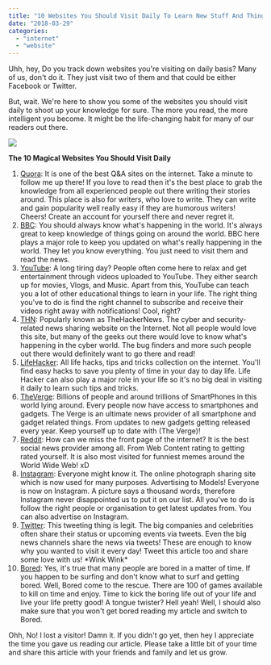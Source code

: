 ```yaml
---
title: "10 Websites You Should Visit Daily To Learn New Stuff And Things From The Internet!"
date: "2018-03-29"
categories: 
  - "internet"
  - "website"
---
```


Uhh, hey, Do you track down websites you're visiting on daily basis? Many of us, don't do it. They just visit two of them and that could be either Facebook or Twitter.

But, wait. We're here to show you some of the websites you should visit daily to shoot up your knowledge for sure. The more you read, the more intelligent you become. It might be the life-changing habit for many of our readers out there.

[![](posts/2018/03/images/22.png)](https://3.bp.blogspot.com/-fhnF1Q0MB-c/Wr0oGRp1qRI/AAAAAAAAOxs/Xn6kBeVYGyISvxCMUfSZhnVGvjpbIC09gCLcBGAs/s1600/22.png)

**The 10 Magical Websites You Should Visit Daily**

1. [Quora](https://www.quora.com/mohammed-emad-24): It is one of the best Q&A sites on the internet. Take a minute to follow me up there! If you love to read then it's the best place to grab the knowledge from all experienced people out there writing their stories around. This place is also for writers, who love to write. They can write and gain popularity well really easy if they are humorous writers! Cheers! Create an account for yourself there and never regret it.
2. [BBC](http://bbc.com/): You should always know what's happening in the world. It's always great to keep knowledge of things going on around the world. BBC here plays a major role to keep you updated on what's really happening in the world. They let you know everything. You just need to visit them and read the news. 
3. [YouTube](http://youtube.com/): A long tiring day? People often come here to relax and get entertainment through videos uploaded to YouTube. They either search up for movies, Vlogs, and Music. Apart from this, YouTube can teach you a lot of other educational things to learn in your life. The right thing you've to do is find the right channel to subscribe and receive their videos right away with notifications! Cool, right?
4. [THN](http://thehackernews.com/): Popularly known as TheHackerNews. The cyber and security-related news sharing website on the Internet. Not all people would love this site, but many of the geeks out there would love to know what's happening in the cyber world. The bug finders and more such people out there would definitely want to go there and read!
5. [LifeHacker](https://lifehacker.com/): All life hacks, tips and tricks collection on the internet. You'll find easy hacks to save you plenty of time in your day to day life. Life Hacker can also play a major role in your life so it's no big deal in visiting it daily to learn such tips and tricks.
6. [TheVerge](http://theverge.com/): Billions of people and around trillions of SmartPhones in this world lying around. Every people now have access to smartphones and gadgets. The Verge is an ultimate news provider of all smartphone and gadget related things. From updates to new gadgets getting released every year. Keep yourself up to date with (The Verge)! 
7. [Reddit](http://reddit.com/): How can we miss the front page of the internet? It is the best social news provider among all. From Web Content rating to getting rated yourself. It is also most visited for funniest memes around the World Wide Web! xD
8. [Instagram](http://instagram.com/e.madx): Everyone might know it. The online photograph sharing site which is now used for many purposes. Advertising to Models! Everyone is now on Instagram. A picture says a thousand words, therefore Instagram never disappointed us to put it on our list. All you've to do is follow the right people or organisation to get latest updates from. You can also advertise on Instagram.
9. [Twitter](http://twitter.com/e_madx): This tweeting thing is legit. The big companies and celebrities often share their status or upcoming events via tweets. Even the big news channels share the news via tweets! These are enough to know why you wanted to visit it every day! Tweet this article too and share some love with us! \*Wink Wink\*
10. [Bored](http://bored.com/): Yes, it's true that many people are bored in a matter of time. If you happen to be surfing and don't know what to surf and getting bored. Well, Bored come to the rescue. There are 100 of games available to kill on time and enjoy. Time to kick the boring life out of your life and live your life pretty good! A tongue twister? Hell yeah! Well, I should also make sure that you won't get bored reading my article and switch to Bored. 

Ohh, No! I lost a visitor! Damn it. If you didn't go yet, then hey I appreciate the time you gave us reading our article. Please take a little bit of your time and share this article with your friends and family and let us grow.
